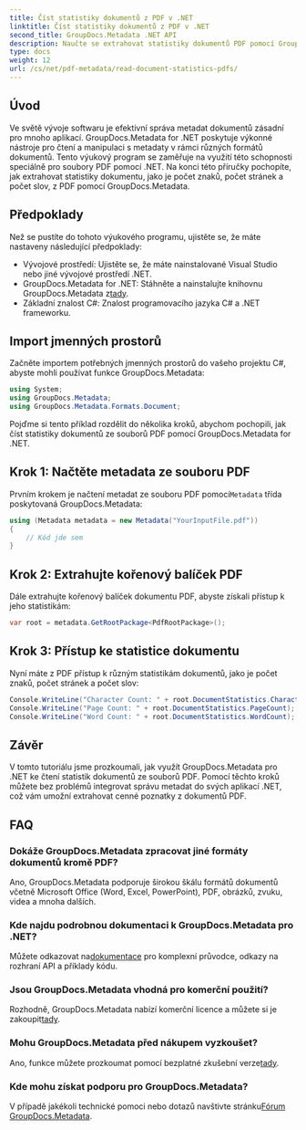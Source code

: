 ```yaml
---
title: Číst statistiky dokumentů z PDF v .NET
linktitle: Číst statistiky dokumentů z PDF v .NET
second_title: GroupDocs.Metadata .NET API
description: Naučte se extrahovat statistiky dokumentů PDF pomocí GroupDocs.Metadata pro .NET. Vylepšete své možnosti správy dokumentů bez námahy.
type: docs
weight: 12
url: /cs/net/pdf-metadata/read-document-statistics-pdfs/
---
```

## Úvod
Ve světě vývoje softwaru je efektivní správa metadat dokumentů zásadní pro mnoho aplikací. GroupDocs.Metadata for .NET poskytuje výkonné nástroje pro čtení a manipulaci s metadaty v rámci různých formátů dokumentů. Tento výukový program se zaměřuje na využití této schopnosti speciálně pro soubory PDF pomocí .NET. Na konci této příručky pochopíte, jak extrahovat statistiky dokumentu, jako je počet znaků, počet stránek a počet slov, z PDF pomocí GroupDocs.Metadata.
## Předpoklady
Než se pustíte do tohoto výukového programu, ujistěte se, že máte nastaveny následující předpoklady:
- Vývojové prostředí: Ujistěte se, že máte nainstalované Visual Studio nebo jiné vývojové prostředí .NET.
-  GroupDocs.Metadata for .NET: Stáhněte a nainstalujte knihovnu GroupDocs.Metadata z[tady](https://releases.groupdocs.com/metadata/net/).
- Základní znalost C#: Znalost programovacího jazyka C# a .NET frameworku.

## Import jmenných prostorů
Začněte importem potřebných jmenných prostorů do vašeho projektu C#, abyste mohli používat funkce GroupDocs.Metadata:
```csharp
using System;
using GroupDocs.Metadata;
using GroupDocs.Metadata.Formats.Document;
```

Pojďme si tento příklad rozdělit do několika kroků, abychom pochopili, jak číst statistiky dokumentů ze souborů PDF pomocí GroupDocs.Metadata for .NET.
## Krok 1: Načtěte metadata ze souboru PDF
 Prvním krokem je načtení metadat ze souboru PDF pomocí`Metadata` třída poskytovaná GroupDocs.Metadata:
```csharp
using (Metadata metadata = new Metadata("YourInputFile.pdf"))
{
    // Kód jde sem
}
```
## Krok 2: Extrahujte kořenový balíček PDF
Dále extrahujte kořenový balíček dokumentu PDF, abyste získali přístup k jeho statistikám:
```csharp
var root = metadata.GetRootPackage<PdfRootPackage>();
```
## Krok 3: Přístup ke statistice dokumentu
Nyní máte z PDF přístup k různým statistikám dokumentů, jako je počet znaků, počet stránek a počet slov:
```csharp
Console.WriteLine("Character Count: " + root.DocumentStatistics.CharacterCount);
Console.WriteLine("Page Count: " + root.DocumentStatistics.PageCount);
Console.WriteLine("Word Count: " + root.DocumentStatistics.WordCount);
```

## Závěr
V tomto tutoriálu jsme prozkoumali, jak využít GroupDocs.Metadata pro .NET ke čtení statistik dokumentů ze souborů PDF. Pomocí těchto kroků můžete bez problémů integrovat správu metadat do svých aplikací .NET, což vám umožní extrahovat cenné poznatky z dokumentů PDF.

## FAQ
### Dokáže GroupDocs.Metadata zpracovat jiné formáty dokumentů kromě PDF?
Ano, GroupDocs.Metadata podporuje širokou škálu formátů dokumentů včetně Microsoft Office (Word, Excel, PowerPoint), PDF, obrázků, zvuku, videa a mnoha dalších.
### Kde najdu podrobnou dokumentaci k GroupDocs.Metadata pro .NET?
 Můžete odkazovat na[dokumentace](https://reference.groupdocs.com/metadata/net/) pro komplexní průvodce, odkazy na rozhraní API a příklady kódu.
### Jsou GroupDocs.Metadata vhodná pro komerční použití?
 Rozhodně, GroupDocs.Metadata nabízí komerční licence a můžete si je zakoupit[tady](https://purchase.groupdocs.com/buy).
### Mohu GroupDocs.Metadata před nákupem vyzkoušet?
 Ano, funkce můžete prozkoumat pomocí bezplatné zkušební verze[tady](https://releases.groupdocs.com/).
### Kde mohu získat podporu pro GroupDocs.Metadata?
 V případě jakékoli technické pomoci nebo dotazů navštivte stránku[Fórum GroupDocs.Metadata](https://forum.groupdocs.com/c/metadata/14).